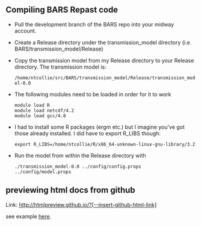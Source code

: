 ## Compiling BARS Repast code

* Pull the development branch of the BARS repo into your midway account.

* Create a Release directory under the transmission_model directory (i.e. BARS/transmission_model/Release)

* Copy the transmission model from my Release directory to your Release directory. The transmission model is:

     `/home/ntcollie/src/BARS/transmission_model/Release/transmission_model-0.0`

* The following modules need to be loaded in order for it to work

   `module load R`  
   `module load netcdf/4.2`  
   `module load gcc/4.8`

* I had to install some R packages (ergm etc.) but I imagine you’ve got those already installed. I did have to export R_LIBS though:

   `export R_LIBS=/home/ntcollie/R/x86_64-unknown-linux-gnu-library/3.2`

* Run the model from within the Release directory with 

   `./transmission_model-0.0 ../config/config.props ../config/model.props`


## previewing html docs from github

Link: http://htmlpreview.github.io/?[--insert-github-html-link]

see example [here](http://htmlpreview.github.io/?https://github.com/khanna7/BARS/blob/development/transmission_model/r/testing/testing-apr06-2016.html).
